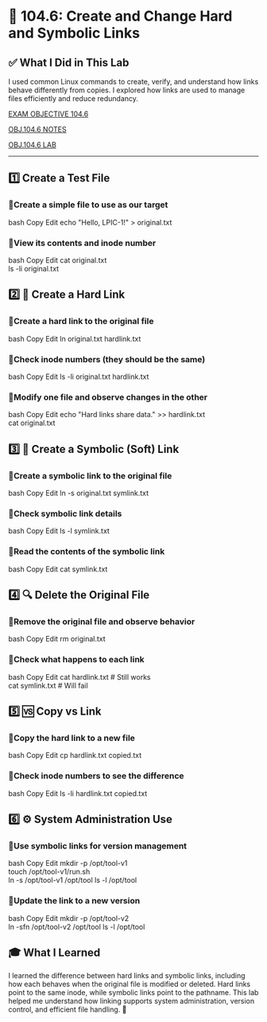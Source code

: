 # 📁 104.6: Create and Change Hard and Symbolic Links

## ✅ What I Did in This Lab
I used common Linux commands to create, verify, and understand how links behave differently from copies. I explored how links are used to manage files efficiently and reduce redundancy.

[EXAM OBJECTIVE 104.6](https://www.lpi.org/our-certifications/exam-101-102-objectives/#104.6_Create_and_change_hard_and_symbolic_links)

[OBJ.104.6 NOTES]()

[OBJ.104.6 LAB](https://1drv.ms/w/c/354f1c8d534fbced/EebFPuWMmvVBq3kvNm9WYggBe8uwQZ6b2pqGn_fO990GGw?e=iJvWbg)

---

## 1️⃣ Create a Test File

### 🔹Create a simple file to use as our target

bash
Copy
Edit
echo "Hello, LPIC-1!" > original.txt

### 🔹View its contents and inode number

bash
Copy
Edit
cat original.txt  
ls -li original.txt

## 2️⃣ 🔗 Create a Hard Link

### 🔹Create a hard link to the original file

bash
Copy
Edit
ln original.txt hardlink.txt

### 🔹Check inode numbers (they should be the same)

bash
Copy
Edit
ls -li original.txt hardlink.txt

### 🔹Modify one file and observe changes in the other

bash
Copy
Edit
echo "Hard links share data." >> hardlink.txt  
cat original.txt
## 3️⃣ 🔗 Create a Symbolic (Soft) Link

### 🔹Create a symbolic link to the original file

bash
Copy
Edit
ln -s original.txt symlink.txt

### 🔹Check symbolic link details

bash
Copy
Edit
ls -l symlink.txt

### 🔹Read the contents of the symbolic link

bash
Copy
Edit
cat symlink.txt

## 4️⃣ 🔍 Delete the Original File

### 🔹Remove the original file and observe behavior

bash
Copy
Edit
rm original.txt

### 🔹Check what happens to each link

bash
Copy
Edit
cat hardlink.txt    # Still works  
cat symlink.txt     # Will fail
## 5️⃣ 🆚 Copy vs Link

### 🔹Copy the hard link to a new file

bash
Copy
Edit
cp hardlink.txt copied.txt

### 🔹Check inode numbers to see the difference

bash
Copy
Edit
ls -li hardlink.txt copied.txt

## 6️⃣ ⚙️ System Administration Use

### 🔹Use symbolic links for version management

bash
Copy
Edit
mkdir -p /opt/tool-v1  
touch /opt/tool-v1/run.sh  
ln -s /opt/tool-v1 /opt/tool
ls -l /opt/tool

### 🔹Update the link to a new version

bash
Copy
Edit
mkdir -p /opt/tool-v2  
ln -sfn /opt/tool-v2 /opt/tool
ls -l /opt/tool

## 🎓 What I Learned
I learned the difference between hard links and symbolic links, including how each behaves when the original file is modified or deleted. Hard links point to the same inode, while symbolic links point to the pathname. This lab helped me understand how linking supports system administration, version control, and efficient file handling. 🧠
